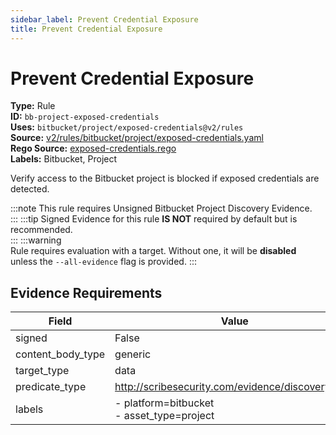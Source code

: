 ```yaml
---
sidebar_label: Prevent Credential Exposure
title: Prevent Credential Exposure
---  
```

# Prevent Credential Exposure  
**Type:** Rule  
**ID:** `bb-project-exposed-credentials`  
**Uses:** `bitbucket/project/exposed-credentials@v2/rules`  
**Source:** [v2/rules/bitbucket/project/exposed-credentials.yaml](https://github.com/scribe-public/sample-policies/blob/main/v2/rules/bitbucket/project/exposed-credentials.yaml)  
**Rego Source:** [exposed-credentials.rego](https://github.com/scribe-public/sample-policies/blob/main/v2/rules/bitbucket/project/exposed-credentials.rego)  
**Labels:** Bitbucket, Project  

Verify access to the Bitbucket project is blocked if exposed credentials are detected.

:::note 
This rule requires Unsigned Bitbucket Project Discovery Evidence.  
::: 
:::tip 
Signed Evidence for this rule **IS NOT** required by default but is recommended.  
::: 
:::warning  
Rule requires evaluation with a target. Without one, it will be **disabled** unless the `--all-evidence` flag is provided.
::: 

## Evidence Requirements  
| Field | Value |
|-------|-------|
| signed | False |
| content_body_type | generic |
| target_type | data |
| predicate_type | http://scribesecurity.com/evidence/discovery/v0.1 |
| labels | - platform=bitbucket<br/>- asset_type=project |


